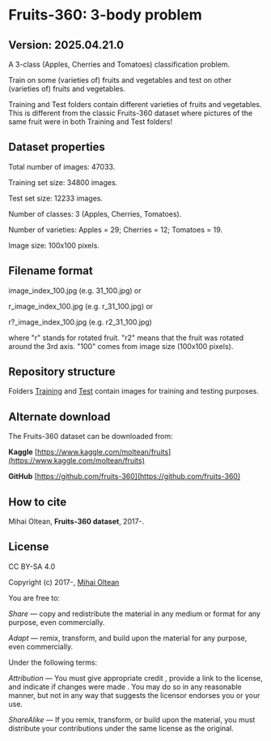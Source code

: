 # Fruits-360: 3-body problem #

## Version: 2025.04.21.0 ##

A 3-class (Apples, Cherries and Tomatoes) classification problem.

Train on some (varieties of) fruits and vegetables and test on other (varieties of) fruits and vegetables.

Training and Test folders contain different varieties of fruits and vegetables. 
This is different from the classic Fruits-360 dataset where pictures of the same fruit were in both Training and Test folders!

## Dataset properties ##

Total number of images: 47033.

Training set size: 34800 images.

Test set size: 12233 images.

Number of classes: 3 (Apples, Cherries, Tomatoes).

Number of varieties: Apples = 29; Cherries = 12; Tomatoes = 19.

Image size: 100x100 pixels.

## Filename format ##

image_index_100.jpg (e.g. 31_100.jpg) or 

r_image_index_100.jpg (e.g. r_31_100.jpg) or 

r?_image_index_100.jpg (e.g. r2_31_100.jpg)

where "r" stands for rotated fruit. "r2" means that the fruit was rotated around the 3rd axis. 
"100" comes from image size (100x100 pixels).

## Repository structure ##

Folders [Training](Training) and [Test](Test) contain images for training and testing purposes.

## Alternate download ##

The Fruits-360 dataset can be downloaded from: 

**Kaggle** [https://www.kaggle.com/moltean/fruits](https://www.kaggle.com/moltean/fruits)

**GitHub** [https://github.com/fruits-360](https://github.com/fruits-360)

## How to cite ##

Mihai Oltean, __Fruits-360 dataset__, 2017-.

## License ##

CC BY-SA 4.0

Copyright (c) 2017-, [Mihai Oltean](https://mihaioltean.github.io)

You are free to:

*Share* — copy and redistribute the material in any medium or format for any purpose, even commercially.

*Adapt* — remix, transform, and build upon the material for any purpose, even commercially.

Under the following terms:

*Attribution* — You must give appropriate credit , provide a link to the license, and indicate if changes were made . You may do so in any reasonable manner, but not in any way that suggests the licensor endorses you or your use.

*ShareAlike* — If you remix, transform, or build upon the material, you must distribute your contributions under the same license as the original.